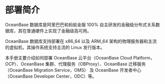 # 部署简介

OceanBase 数据库是阿里巴巴和蚂蚁金服 100% 自主研发的金融级分布式关系数据库，其在普通硬件上实现了金融级高可用。

OceanBase 数据库支持部署在 x86_64 以及 ARM_64 架构的物理服务器和主流的虚拟机，其操作系统支持主流的 Linux 发行版本。

本手册主要介绍如何部署 OceanBase 云平台（OceanBase Cloud Platform，OCP）、OceanBase 集群、代理服务（OBProxy）、OceanBase 迁移服务（OceanBase Migration Service，OMS） 及 OceanBase 开发者中心（OceanBase Developer Center，ODC）等。
